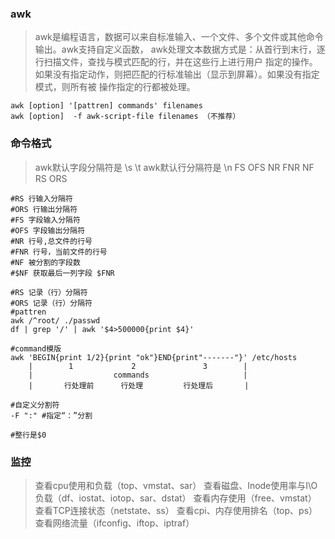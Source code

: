 ### awk
> awk是编程语言，数据可以来自标准输入、一个文件、多个文件或其他命令输出。awk支持自定义函数，
> awk处理文本数据方式是：从首行到末行，逐行扫描文件，查找与模式匹配的行，并在这些行上进行用户
> 指定的操作。如果没有指定动作，则把匹配的行标准输出（显示到屏幕）。如果没有指定模式，则所有被
> 操作指定的行都被处理。

    awk [option] '[pattren] commands' filenames
    awk [option]  -f awk-script-file filenames （不推荐）
    
### 命令格式
> awk默认字段分隔符是 \s \t
> awk默认行分隔符是 \n
> FS OFS NR FNR NF RS ORS
    
    #RS 行输入分隔符
    #ORS 行输出分隔符
    #FS 字段输入分隔符
    #OFS 字段输出分隔符
    #NR 行号,总文件的行号
    #FNR 行号，当前文件的行号
    #NF 被分割的字段数
    #$NF 获取最后一列字段 $FNR
    
    #RS 记录（行）分隔符
    #ORS 记录（行）分隔符
    #pattren
    awk /^root/ ./passwd
    df | grep '/' | awk '$4>500000{print $4}'
    
    #command模版
    awk 'BEGIN{print 1/2}{print "ok"}END{print"-------"}' /etc/hosts
        |        1             2               3        |
        |                  commands                     |
        |       行处理前      行处理         行处理后       |
        
    #自定义分割符
    -F ":" #指定“：”分割
     
    #整行是$0
    
### 监控
> 查看cpu使用和负载（top、vmstat、sar）
> 查看磁盘、Inode使用率与I\O负载（df、iostat、iotop、sar、dstat）
> 查看内存使用（free、vmstat）
> 查看TCP连接状态（netstate、ss）
> 查看cpi、内存使用排名（top、ps）
> 查看网络流量（ifconfig、iftop、iptraf）


    



























